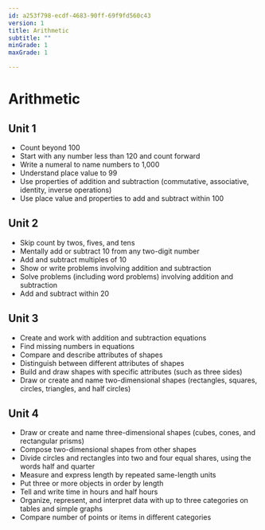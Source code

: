 ```yaml
---
id: a253f798-ecdf-4683-90ff-69f9fd560c43
version: 1
title: Arithmetic
subtitle: ""
minGrade: 1
maxGrade: 1

---
```

# Arithmetic


## Unit 1
* Count beyond 100
* Start with any number less than 120 and count forward
* Write a numeral to name numbers to 1,000
* Understand place value to 99
* Use properties of addition and subtraction (commutative, associative, identity, inverse operations)
* Use place value and properties to add and subtract within 100

## Unit 2
* Skip count by twos, fives, and tens
* Mentally add or subtract 10 from any two-digit number
* Add and subtract multiples of 10
* Show or write problems involving addition and subtraction
* Solve problems (including word problems) involving addition and subtraction
* Add and subtract within 20

## Unit 3
* Create and work with addition and subtraction equations
* Find missing numbers in equations
* Compare and describe attributes of shapes
* Distinguish between different attributes of shapes
* Build and draw shapes with specific attributes (such as three sides)
* Draw or create and name two-dimensional shapes (rectangles, squares, circles, triangles, and half circles)

## Unit 4
* Draw or create and name three-dimensional shapes (cubes, cones, and rectangular prisms)
* Compose two-dimensional shapes from other shapes
* Divide circles and rectangles into two and four equal shares, using the words half and quarter
* Measure and express length by repeated same-length units
* Put three or more objects in order by length
* Tell and write time in hours and half hours
* Organize, represent, and interpret data with up to three categories on tables and simple graphs
* Compare number of points or items in different categories